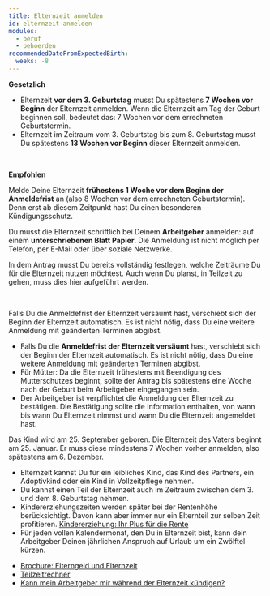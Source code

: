 ```yaml
---
title: Elternzeit anmelden
id: elternzeit-anmelden
modules:
  - beruf
  - behoerden
recommendedDateFromExpectedBirth:
  weeks: -8
---
```


<bmfsfj-todo-extension-panel title="Wann?" icon="calendar-check" open>

**Gesetzlich**

* Elternzeit **vor dem 3. Geburtstag** musst Du spätestens **7 Wochen vor Beginn** der Elternzeit anmelden. Wenn die Elternzeit am Tag der Geburt beginnen soll, bedeutet das: 7 Wochen vor dem errechneten Geburtstermin. 
* Elternzeit im Zeitraum vom 3. Geburtstag bis zum 8. Geburtstag musst Du spätestens **13 Wochen vor Beginn** dieser Elternzeit anmelden.

<br>

**Empfohlen**

Melde Deine Elternzeit **frühestens 1 Woche vor dem Beginn der Anmeldefrist** an (also 8 Wochen vor dem errechneten Geburtstermin). Denn erst ab diesem Zeitpunkt hast Du einen besonderen Kündigungsschutz.

</bmfsfj-todo-extension-panel>

<bmfsfj-todo-extension-panel title="Wer?" icon="user" open>
<bmfsfj-todo-assignees></bmfsfj-todo-assignees>
</bmfsfj-todo-extension-panel>

<bmfsfj-todo-extension-panel title="Anlaufstelle" icon="map-marked-alt" open>

Du musst die Elternzeit schriftlich bei Deinem **Arbeitgeber** anmelden: auf einem **unterschriebenen Blatt Papier**. Die Anmeldung ist nicht möglich per Telefon, per E-Mail oder über soziale Netzwerke.

</bmfsfj-todo-extension-panel>

<bmfsfj-todo-extension-panel title="Info" icon="info-circle">

In dem Antrag musst Du bereits vollständig festlegen, welche Zeiträume Du für die Elternzeit nutzen möchtest. Auch wenn Du planst, in Teilzeit zu gehen, muss dies hier aufgeführt werden.

<br>

Falls Du die Anmeldefrist der Elternzeit versäumt hast, verschiebt sich der Beginn der Elternzeit automatisch. Es ist nicht nötig, dass Du eine weitere Anmeldung mit geänderten Terminen abgibst.

</bmfsfj-todo-extension-panel>

<bmfsfj-todo-extension-panel title="Tipps" icon="info-circle">

* Falls Du die **Anmeldefrist der Elternzeit versäumt** hast, verschiebt sich der Beginn der Elternzeit automatisch. Es ist nicht nötig, dass Du eine weitere Anmeldung mit geänderten Terminen abgibst.
* Für Mütter: Da die Elternzeit frühestens mit Beendigung des Mutterschutzes beginnt, sollte der Antrag bis spätestens eine Woche nach der Geburt beim Arbeitgeber eingegangen sein. 
* Der Arbeitgeber ist verpflichtet die Anmeldung der Elternzeit zu bestätigen. Die Bestätigung sollte die Information enthalten, von wann bis wann Du Elternzeit nimmst und wann Du die Elternzeit angemeldet hast.

</bmfsfj-todo-extension-panel>

<bmfsfj-todo-extension-panel title="Beispiel" icon="hands-helping">

Das Kind wird am 25. September geboren. Die Elternzeit des Vaters beginnt am 25. Januar. Er muss diese mindestens 7 Wochen vorher anmelden, also spätestens am 6. Dezember.

</bmfsfj-todo-extension-panel>

<bmfsfj-todo-extension-panel title="Interesannte Fakten" icon="lightbulb">

* Elternzeit kannst Du für ein leibliches Kind, das Kind des Partners, ein Adoptivkind oder ein Kind in Vollzeitpflege nehmen.
* Du kannst einen Teil der Elternzeit auch im Zeitraum zwischen dem 3. und dem 8. Geburtstag nehmen.
* Kindererziehungszeiten werden später bei der Rentenhöhe berücksichtigt. Davon kann aber immer nur ein Elternteil zur selben Zeit profitieren. [Kindererziehung: Ihr Plus für die Rente](https://www.deutsche-rentenversicherung.de/DRV/DE/Rente/Familie-und-Kinder/Kindererziehung/kindererziehung_node.html)
* Für jeden vollen Kalendermonat, den Du in Elternzeit bist, kann dein Arbeitgeber Deinen jährlichen Anspruch auf Urlaub um ein Zwölftel kürzen.


</bmfsfj-todo-extension-panel>

<bmfsfj-todo-extension-panel title="Weiterführende Informationen" icon="external-link-alt">

* [Brochure: Elterngeld und Elternzeit](https://www.bmfsfj.de/resource/blob/185424/4f4dfe65785c7c84a45c3011dcf555bf/elterngeld-und-elternzeit-24-auflage-data.pdf)
* [Teilzeitrechner](https://www.bmas.de/static/Teilzeit-Netto-Rechner/index.html)
* [Kann mein Arbeitgeber mir während der Elternzeit kündigen?](https://familienportal.de/familienportal/familienleistungen/elternzeit/faq/kann-mein-arbeitgeber-mir-waehrend-der-elternzeit-kuendigen--124814)

</bmfsfj-todo-extension-panel>
